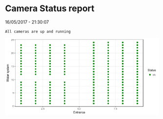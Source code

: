 Camera Status report
================
16/05/2017 - 21:30:07

    All cameras are up and running

![](camreport_files/figure-markdown_github/unnamed-chunk-2-1.png)
